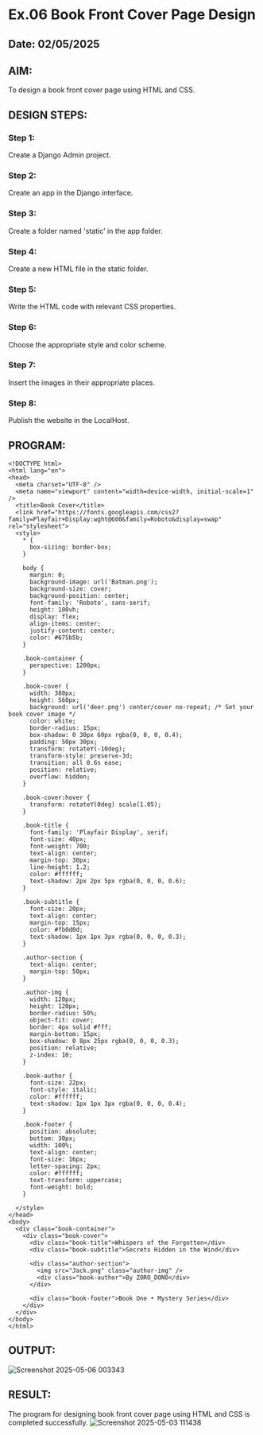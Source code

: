 # Ex.06 Book Front Cover Page Design
## Date: 02/05/2025

## AIM:
To design a book front cover page using HTML and CSS.

## DESIGN STEPS:

### Step 1:
Create a Django Admin project.

### Step 2:
Create an app in the Django interface.

### Step 3:
Create a folder named 'static' in the app folder.

### Step 4:
Create a new HTML file in the static folder.

### Step 5:
Write the HTML code with relevant CSS properties.

### Step 6:
Choose the appropriate style and color scheme.

### Step 7:
Insert the images in their appropriate places.

### Step 8:
Publish the website in the LocalHost.

## PROGRAM:

```
<!DOCTYPE html>
<html lang="en">
<head>
  <meta charset="UTF-8" />
  <meta name="viewport" content="width=device-width, initial-scale=1" />
  <title>Book Cover</title>
  <link href="https://fonts.googleapis.com/css2?family=Playfair+Display:wght@600&family=Roboto&display=swap" rel="stylesheet">
  <style>
    * {
      box-sizing: border-box;
    }

    body {
      margin: 0;
      background-image: url('Batman.png');
      background-size: cover;
      background-position: center;
      font-family: 'Roboto', sans-serif;
      height: 100vh;
      display: flex;
      align-items: center;
      justify-content: center;
      color: #675b5b;
    }

    .book-container {
      perspective: 1200px;
    }

    .book-cover {
      width: 380px;
      height: 560px;
      background: url('deer.png') center/cover no-repeat; /* Set your book cover image */
      color: white;
      border-radius: 15px;
      box-shadow: 0 30px 60px rgba(0, 0, 0, 0.4);
      padding: 50px 30px;
      transform: rotateY(-10deg);
      transform-style: preserve-3d;
      transition: all 0.6s ease;
      position: relative;
      overflow: hidden;
    }

    .book-cover:hover {
      transform: rotateY(0deg) scale(1.05);
    }

    .book-title {
      font-family: 'Playfair Display', serif;
      font-size: 40px;
      font-weight: 700;
      text-align: center;
      margin-top: 30px;
      line-height: 1.2;
      color: #ffffff;
      text-shadow: 2px 2px 5px rgba(0, 0, 0, 0.6);
    }

    .book-subtitle {
      font-size: 20px;
      text-align: center;
      margin-top: 15px;
      color: #fb0d0d;
      text-shadow: 1px 1px 3px rgba(0, 0, 0, 0.3);
    }

    .author-section {
      text-align: center;
      margin-top: 50px;
    }

    .author-img {
      width: 120px;
      height: 120px;
      border-radius: 50%;
      object-fit: cover;
      border: 4px solid #fff;
      margin-bottom: 15px;
      box-shadow: 0 8px 25px rgba(0, 0, 0, 0.3);
      position: relative;
      z-index: 10;
    }

    .book-author {
      font-size: 22px;
      font-style: italic;
      color: #ffffff;
      text-shadow: 1px 1px 3px rgba(0, 0, 0, 0.4);
    }

    .book-footer {
      position: absolute;
      bottom: 30px;
      width: 100%;
      text-align: center;
      font-size: 16px;
      letter-spacing: 2px;
      color: #ffffff;
      text-transform: uppercase;
      font-weight: bold;
    }

  </style>
</head>
<body>
  <div class="book-container">
    <div class="book-cover">
      <div class="book-title">Whispers of the Forgotten</div>
      <div class="book-subtitle">Secrets Hidden in the Wind</div>

      <div class="author-section">
        <img src="Jack.png" class="author-img" />
        <div class="book-author">By ZORO_DONO</div>
      </div>

      <div class="book-footer">Book One • Mystery Series</div>
    </div>
  </div>
</body>
</html>
```

## OUTPUT:

![Screenshot 2025-05-06 003343](https://github.com/user-attachments/assets/8a1383d2-65e5-4c11-809b-e3089248ef04)


## RESULT:
The program for designing book front cover page using HTML and CSS is completed successfully.
![Screenshot 2025-05-03 111438](https://github.com/user-attachments/assets/b9e241e8-6b7e-4c77-b4ec-33df0484b89f)
